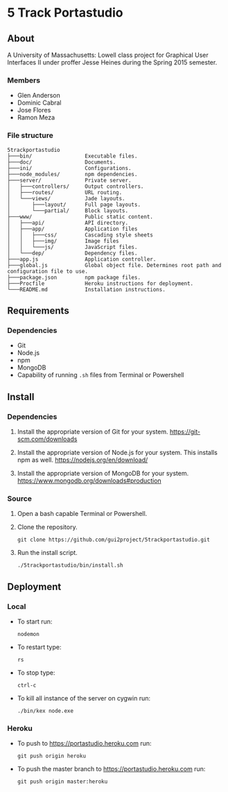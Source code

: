 # 5 Track Portastudio
## About
A University of Massachusetts: Lowell class project for Graphical User
Interfaces II under proffer Jesse Heines during the Spring 2015 semester.
### Members
- Glen Anderson
- Dominic Cabral
- Jose Flores
- Ramon Meza

### File structure
```
5trackportastudio
├───bin/                 Executable files.
├───doc/                 Documents.
├───ini/                 Configurations.
├───node_modules/        npm dependencies.
├───server/              Private server.
│   ├───controllers/     Output controllers.
│   ├───routes/          URL routing.
│   └───views/           Jade layouts.
│       ├───layout/      Full page layouts.
│       └───partial/     Block layouts.
├───www/                 Public static content.
│   ├───api/             API directory.
│   ├───app/             Application files
│   │   ├───css/         Cascading style sheets
│   │   ├───img/         Image files
│   │   └───js/          JavaScript files.
│   └───dep/             Dependency files.
├───app.js               Application controller.
├───global.js            Global object file. Determines root path and configuration file to use.
├───package.json         npm package files.
├───Procfile             Heroku instructions for deployment.
└───README.md            Installation instructions.
```

## Requirements
### Dependencies
- Git
- Node.js
- npm
- MongoDB
- Capability of running `.sh` files from Terminal or Powershell

## Install
### Dependencies
1. Install the appropriate version of Git for your system.
    https://git-scm.com/downloads

2. Install the appropriate version of Node.js for your system. This installs npm as well.
    https://nodejs.org/en/download/

3. Install the appropriate version of MongoDB for your system.
    https://www.mongodb.org/downloads#production

### Source
1. Open a bash capable Terminal or Powershell.

2. Clone the repository.
    ```
    git clone https://github.com/gui2project/5trackportastudio.git
    ```

3. Run the install script.
    ```
    ./5trackportastudio/bin/install.sh
    ```

## Deployment
### Local
- To start run:
    ```
    nodemon
    ```

- To restart type:
    ```
    rs
    ```

- To stop type:
    ```
    ctrl-c
    ```

- To kill all instance of the server on cygwin run:
    ```
    ./bin/kex node.exe
    ```

### Heroku
- To push to https://portastudio.heroku.com run:
    ```
    git push origin heroku
    ```

- To push the master branch to https://portastudio.heroku.com run:
    ```
    git push origin master:heroku
    ```

